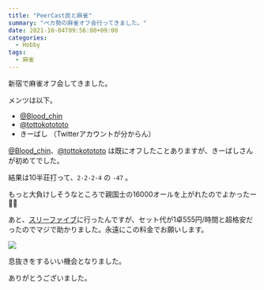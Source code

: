 ```yaml
---
title: "PeerCast民と麻雀"
summary: "ペカ勢の麻雀オフ会行ってきました。"
date: 2021-10-04T09:56:00+09:00
categories:
  - Hobby
tags:
  - 麻雀
---
```


新宿で麻雀オフ会してきました。

メンツは以下。

- [@Blood_chin](https://twitter.com/Blood_chin)
- [@tottokotototo](https://twitter.com/tottokotototo)
- きーばし （Twitterアカウントが分からん）

[@Blood_chin](https://twitter.com/Blood_chin)、[@tottokotototo](https://twitter.com/tottokotototo) は既にオフしたことありますが、きーばしさんが初めてでした。

結果は10半荘打って、`2-2-2-4` の `-47` 。

もっと大負けしそうなところで親国士の16000オールを上がれたのでよかったー😮‍💨

あと、[スリーファイブ](https://3-5.jp/id/shinjuku/)に行ったんですが、セット代が1卓555円/時間と超格安だったのでマジで助かりました。永遠にこの料金でお願いします。

![](https://i.gyazo.com/053ef973a6383c11279ac00061e9f8a0.png)

息抜きをするいい機会となりました。

ありがとうございました。
